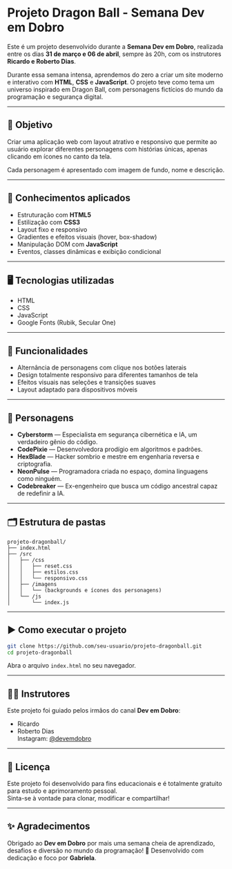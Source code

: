 # Projeto Dragon Ball - Semana Dev em Dobro

Este é um projeto desenvolvido durante a **Semana Dev em Dobro**, realizada entre os dias **31 de março e 06 de abril**, sempre às 20h, com os instrutores **Ricardo e Roberto Dias**.

Durante essa semana intensa, aprendemos do zero a criar um site moderno e interativo com **HTML**, **CSS** e **JavaScript**. O projeto teve como tema um universo inspirado em Dragon Ball, com personagens fictícios do mundo da programação e segurança digital.

---

## 📌 Objetivo

Criar uma aplicação web com layout atrativo e responsivo que permite ao usuário explorar diferentes personagens com histórias únicas, apenas clicando em ícones no canto da tela.

Cada personagem é apresentado com imagem de fundo, nome e descrição.

---

## 🧠 Conhecimentos aplicados

- Estruturação com **HTML5**
- Estilização com **CSS3**
- Layout fixo e responsivo
- Gradientes e efeitos visuais (hover, box-shadow)
- Manipulação DOM com **JavaScript**
- Eventos, classes dinâmicas e exibição condicional

---

## 🖥️ Tecnologias utilizadas

- HTML  
- CSS  
- JavaScript  
- Google Fonts (Rubik, Secular One)

---

## 🔎 Funcionalidades

- Alternância de personagens com clique nos botões laterais  
- Design totalmente responsivo para diferentes tamanhos de tela  
- Efeitos visuais nas seleções e transições suaves  
- Layout adaptado para dispositivos móveis

---

## 👾 Personagens

- **Cyberstorm** — Especialista em segurança cibernética e IA, um verdadeiro gênio do código.  
- **CodePixie** — Desenvolvedora prodígio em algoritmos e padrões.  
- **HexBlade** — Hacker sombrio e mestre em engenharia reversa e criptografia.  
- **NeonPulse** — Programadora criada no espaço, domina linguagens como ninguém.  
- **Codebreaker** — Ex-engenheiro que busca um código ancestral capaz de redefinir a IA.

---

## 🗂️ Estrutura de pastas

```
projeto-dragonball/
├── index.html
├── /src
│   ├── /css
│   │   ├── reset.css
│   │   ├── estilos.css
│   │   └── responsivo.css
│   ├── /imagens
│   │   └── (backgrounds e ícones dos personagens)
│   └── /js
│       └── index.js
```

---

## ▶️ Como executar o projeto

```bash
git clone https://github.com/seu-usuario/projeto-dragonball.git
cd projeto-dragonball
```
Abra o arquivo `index.html` no seu navegador.

---

## 🧑‍🏫 Instrutores

Este projeto foi guiado pelos irmãos do canal **Dev em Dobro**:

- Ricardo  
- Roberto Dias  
Instagram: [@devemdobro](https://instagram.com/devemdobro)

---

## 📝 Licença

Este projeto foi desenvolvido para fins educacionais e é totalmente gratuito para estudo e aprimoramento pessoal.  
Sinta-se à vontade para clonar, modificar e compartilhar!

---

## ✨ Agradecimentos

Obrigado ao **Dev em Dobro** por mais uma semana cheia de aprendizado, desafios e diversão no mundo da programação! 🚀
Desenvolvido com dedicação e foco por **Gabriela**.
